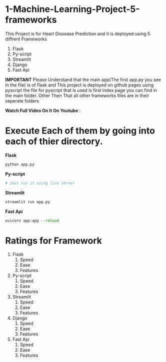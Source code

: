 # 1-Machine-Learning-Project-5-frameworks
This Project is for Heart Dissease Prediction and it is deployed using 5 diffrent Frameworks
1. Flask
2. Py-script
3. Streamlit
4. Django
5. Fast Api

**IMPORTANT**
Please Understand that the main app(The first app.py you see in the file) is of flask and This project is deployed on github pages using pyscript the file for pyscript that is used is first index page you can find in the main folder.
Other Then That all other frameworks files are in their seperate folders

**Watch Full Video On It On Youtube** :
# Execute Each of them by going into each of thier directory.

**Flask**
```python
python app.py
```
**Py-script**
```python
# Just run it using live server
```
**Streamlit**
```python
streamlit run app.py
```
**Fast Api**
```python
uvicorn app:app --reload
```

# Ratings for Framework
  1. Flask
      1. Speed
      2. Ease
      3. Features
  2. Py-script
      1. Speed
      2. Ease
      3. Features
  3. Streamlit
      1. Speed
      2. Ease
      3. Features
  4. Django
      1. Speed
      2. Ease
      3. Features
  5. Fast Api
      1. Speed
      2. Ease
      3. Features
